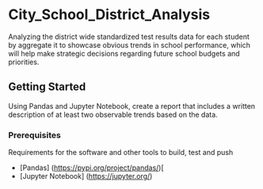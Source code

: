 # City_School_District_Analysis

Analyzing the district wide standardized test results data for each student by aggregate it to showcase obvious trends in school performance, which will help make strategic decisions regarding future school budgets and priorities.


## Getting Started

Using Pandas and Jupyter Notebook, create a report that includes a written description of at least two observable trends based on the data.


### Prerequisites

Requirements for the software and other tools to build, test and push 
- [Pandas] (https://pypi.org/project/pandas/)[
- [Jupyter Notebook] (https://jupyter.org/)



